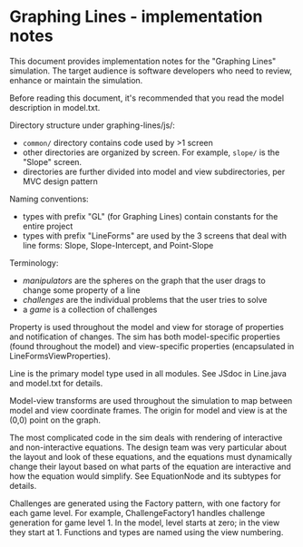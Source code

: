 # Graphing Lines - implementation notes

This document provides implementation notes for the "Graphing Lines" simulation. The target audience
is software developers who need to review, enhance or maintain the simulation.

Before reading this document, it's recommended that you read the model description in model.txt.

Directory structure under graphing-lines/js/:
- `common/` directory contains code used by >1 screen
- other directories are organized by screen. For example, `slope/` is the "Slope" screen.
- directories are further divided into model and view subdirectories, per MVC design pattern

Naming conventions:
- types with prefix "GL" (for Graphing Lines) contain constants for the entire project
- types with prefix "LineForms" are used by the 3 screens that deal with line forms:
  Slope, Slope-Intercept, and Point-Slope

Terminology:
- _manipulators_ are the spheres on the graph that the user drags to change some property of a line
- _challenges_ are the individual problems that the user tries to solve
- a _game_ is a collection of challenges

Property<T> is used throughout the model and view for storage of properties and notification of changes.
The sim has both model-specific properties (found throughout the model) and view-specific properties
(encapsulated in LineFormsViewProperties).

Line is the primary model type used in all modules. See JSdoc in Line.java and model.txt for details.

Model-view transforms are used throughout the simulation to map between model and view coordinate
frames. The origin for model and view is at the (0,0) point on the graph.

The most complicated code in the sim deals with rendering of interactive and non-interactive
equations. The design team was very particular about the layout and look of these equations,
and the equations must dynamically change their layout based on what parts of the equation are
interactive and how the equation would simplify. See EquationNode and its subtypes for details.

Challenges are generated using the Factory pattern, with one factory for each game level.
For example, ChallengeFactory1 handles challenge generation for game level 1. In the model,
level starts at zero; in the view they start at 1. Functions and types are named using the
view numbering.

